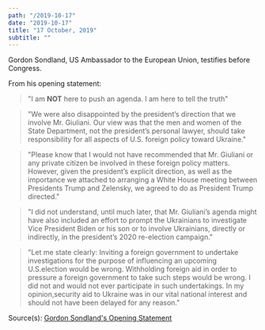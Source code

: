 ```yaml
---
path: "/2019-10-17"
date: "2019-10-17"
title: "17 October, 2019"
subtitle: ""
---
```


Gordon Sondland, US Ambassador to the European Union, testifies before Congress.

From his opening statement:

> "I am **NOT** here to push an agenda. I am here to tell the truth"

> "We were also disappointed by the president’s direction that we involve Mr. Giuliani. Our view was that the men and women of the State Department, not the president’s personal lawyer, should take responsibility for all aspects of U.S. foreign policy toward Ukraine."

> "Please know that I would not have recommended that Mr. Giuliani or any private citizen be involved in these foreign policy matters. However, given the president’s explicit direction, as well as the importance we attached to arranging a White House meeting between Presidents Trump and Zelensky, we agreed to do as President Trump directed."

> "I did not understand, until much later, that Mr. Giuliani’s agenda might have also included an effort to prompt the Ukrainians to investigate Vice President Biden or his son or to involve Ukrainians, directly or indirectly, in the president’s 2020 re-election campaign."

> "Let me state clearly: Inviting a foreign government to undertake investigations for the purpose of influencing an upcoming U.S.election would be wrong. Withholding foreign aid in order to pressure a foreign government to take such steps would be wrong. I did not and would not ever participate in such undertakings. In my opinion,security aid to Ukraine was in our vital national interest and should not have been delayed for any reason."

<span class="sources">
Source(s): <a href="https://int.nyt.com/data/documenthelper/1909-opening-statement-ambassador-s/9bc1eb51889c0784bf20/optimized/full.pdf" target="_blank" rel="noopener noreferrer">Gordon Sondland's Opening Statement</a> 
</span>